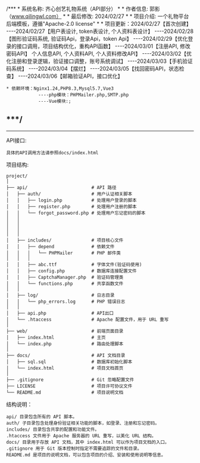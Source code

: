 

/*** 
    * 系统名称: 齐心创艺礼物系统（API部分）
            *
    * 作者信息: 郭影（www.qilingwl.com）
            *
    * 最后修改: 2024/02/27
            *
    * 项目介绍: 一个礼物平台后端模板，遵循"Apache-2.0 license"
            *
    * 项目更新：2024/02/27【首次创建】
                ----2024/02/27【用户表设计, token表设计, 个人资料表设计】
                ----2024/02/28【图形验证码系统, 验证码Api，登录Api，token Api】
                ----2024/02/29【优化登录的接口调用，项目结构优化，重构API函数】
                ----2024/03/01【注册API, 修改密码API】 个人信息API, 个人资料API, 个人资料修改API】
                ----2024/03/02【优化注册和登录逻辑，验证接口调整，账号系统调试】
                ----2024/03/03【手机验证码系统】
                ----2024/03/04【摆烂】
                ----2024/03/05【找回密码API，状态检查】
                ----2024/03/06【邮箱验证API，接口优化】
    
    * 依赖环境：Nginx1.24,PHP8.3,Mysql5.7,Vue3
                ----php模块：PHPMailer.php,SMTP.php
                ----Vue模块:;
***/
---
---

API接口:
```
具体的API调用方法请参照docs/index.html
```
项目结构:


```
project/
│
├── api/                        # API 路径
│   ├── auth/                   # 用户认证相关脚本
│   │   ├── login.php           # 处理用户登录的脚本
│   │   ├── register.php        # 处理用户注册的脚本
│   │   └── forgot_password.php # 处理用户忘记密码的脚本
│   │
│   │
│   │
│   │
│   ├── includes/               # 项目核心文件
│   │   ├── depend              # 依赖文件 
│   │   │   └── PHPMailer       # PHP 邮件类
│   │   │ 
│   │   ├── abc.ttf             # 字体文件(验证码使用)
│   │   ├── config.php          # 数据库连接配置文件
│   │   ├── CaptchaManager.php  # 验证码管理类
│   │   └── functions.php       # 共享函数文件
│   │
│   ├── log/                    # 日志目录
│   │   └── php_errors.log      # PHP 错误日志
│   │
│   ├── api.php                 # API出口
│   └── .htaccess               # Apache 配置文件，用于 URL 重写
│
├── web/                        # 前端页面目录
│   ├── index.html              # 主页   
│   └── index.php               # 路由处理脚本
│
├── docs/                       # API 文档目录
│   ├── sql.sql                 # 数据库初始化脚本
│   └── index.html              # 项目文档首页
│
├── .gitignore                  # Git 忽略配置文件
├── LICENSE                     # 项目许可协议文件
└── README.md                   # 项目说明文档
```

结构说明：
```
api/ 目录包含所有的 API 脚本。
auth/ 子目录包含处理身份验证相关功能的脚本，如登录、注册和忘记密码。
includes/ 目录包含共享的配置和功能文件。
.htaccess 文件用于 Apache 服务器的 URL 重写，以美化 URL 结构。
docs/ 目录用于存放 API 文档，其中 index.html 可以作为项目文档的入口。
.gitignore 用于 Git 版本控制时指定不需要追踪的文件和目录。
README.md 是项目的说明文档，可以包含项目的介绍、安装和使用说明等信息。
